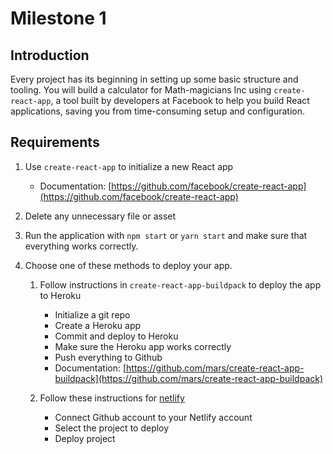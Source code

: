 # Milestone 1

## Introduction
Every project has its beginning in setting up some basic structure and tooling. You will build a calculator for Math-magicians Inc using `create-react-app`, a tool built by developers at Facebook to help you build React applications, saving you from time-consuming setup and configuration.

## Requirements

1. Use `create-react-app` to initialize a new React app
    - Documentation: [https://github.com/facebook/create-react-app](https://github.com/facebook/create-react-app)
2. Delete any unnecessary file or asset
3. Run the application with `npm start` or `yarn start` and make sure that everything works correctly.
4. Choose one of these methods to deploy your app.

   1. Follow instructions in `create-react-app-buildpack` to deploy the app to Heroku
       - Initialize a git repo
       - Create a Heroku app
       - Commit and deploy to Heroku
       - Make sure the Heroku app works correctly
       - Push everything to Github
       - Documentation: [https://github.com/mars/create-react-app-buildpack](https://github.com/mars/create-react-app-buildpack)

   2. Follow these instructions for [netlify](https://www.netlify.com/)
        - Connect Github account to your Netlify account
        - Select the project to deploy
        - Deploy project

